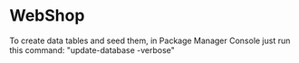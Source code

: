 # WebShop

To create data tables and seed them, in Package Manager Console just run this command: "update-database -verbose"
